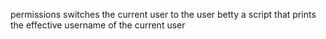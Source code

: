 permissions
switches the current user to the user betty
a script that prints the effective username of the current user
